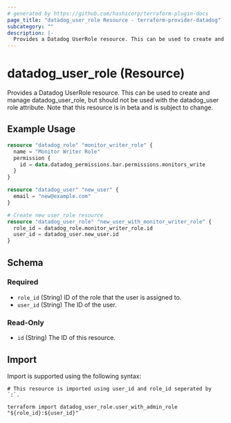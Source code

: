 ```yaml
---
# generated by https://github.com/hashicorp/terraform-plugin-docs
page_title: "datadog_user_role Resource - terraform-provider-datadog"
subcategory: ""
description: |-
  Provides a Datadog UserRole resource. This can be used to create and manage datadoguserrole, but should not be used with the datadog_user role attribute. Note that this resource is in beta and is subject to change.
---
```


# datadog_user_role (Resource)

Provides a Datadog UserRole resource. This can be used to create and manage datadog_user_role, but should not be used with the datadog_user role attribute. Note that this resource is in beta and is subject to change.

## Example Usage

```terraform
resource "datadog_role" "monitor_writer_role" {
  name = "Monitor Writer Role"
  permission {
    id = data.datadog_permissions.bar.permissions.monitors_write
  }
}

resource "datadog_user" "new_user" {
  email = "new@example.com"
}

# Create new user_role resource
resource "datadog_user_role" "new_user_with_monitor_writer_role" {
  role_id = datadog_role.monitor_writer_role.id
  user_id = datadog_user.new_user.id
}
```

<!-- schema generated by tfplugindocs -->
## Schema

### Required

- `role_id` (String) ID of the role that the user is assigned to.
- `user_id` (String) The ID of the user.

### Read-Only

- `id` (String) The ID of this resource.

## Import

Import is supported using the following syntax:

```shell
# This resource is imported using user_id and role_id seperated by `:`.

terraform import datadog_user_role.user_with_admin_role "${role_id}:${user_id}"
```
